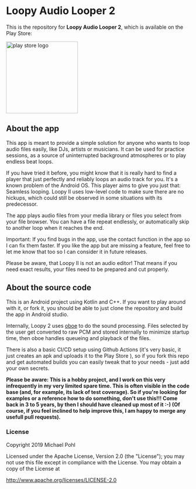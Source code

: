 # Loopy Audio Looper 2

This is the repository for **Loopy Audio Looper 2**, which is available on the Play Store: 

[<img src="https://user-images.githubusercontent.com/25121161/124374823-96549080-dc9e-11eb-8e76-0621073f9b62.png" alt="play store logo" width="196">
](https://play.google.com/store/apps/details?id=com.michaelpohl.loopyplayer2)

## About the app

This app is meant to provide a simple solution for anyone who wants to loop audio files easily, like DJs, artists or musicians. It can be used for practice sessions, as a source of uninterrupted background atmospheres or to play endless beat loops.

If you have tried it before, you might know that it is really hard to find a player that just perfectly and reliably loops an audio track for you. It's a known problem of the Android OS. This player aims to give you just that: Seamless looping. Loopy II uses low-level code to make sure there are no hickups, which could still be observed in some situations with its predecessor.

The app plays audio files from your media library or files you select from your file browser. You can have a file repeat endlessly, or automatically skip to another loop when it reaches the end.

Important: If you find bugs in the app, use the contact function in the app so I can fix them faster. If you like the app but are missing a feature, feel free to let me know that too so I can consider it in future releases.

Please be aware, that Loopy II is not an audio editor! That means if you need exact results, your files need to be prepared and cut properly.

## About the source code

This is an Android project using Kotlin and C++. If you want to play around with it, or fork it, you should be able to just clone the repository and build the app in Android studio.

Internally, Loopy 2 uses [oboe](https://github.com/google/oboe) to do the sound processing. Files selected by the user get converted to raw PCM and stored internally to minimize startup time, then oboe handles queueing and playback of the files.

There is also a basic CI/CD setup using Github Actions (it's very basic, it just creates an apk and uploads it to the Play Store ), so if you fork this repo and get automated builds you can easily tweak that to your needs - just add your own secrets.

**Please be aware: This is a hobby project, and I work on this very infrequently in my very limited spare time. This is often visible in the code base (and, for example, its lack of test coverage). So if you're looking for examples or a reference how to do something, don't use this!!! Come back in 3 to 5 years, by then I should have cleaned up most of it :-) (Of course, if you feel inclined to help improve this, I am happy to merge any usefull pull requests).**

### License
Copyright 2019 Michael Pohl

Licensed under the Apache License, Version 2.0 (the "License");
you may not use this file except in compliance with the License.
You may obtain a copy of the License at

   http://www.apache.org/licenses/LICENSE-2.0

